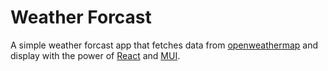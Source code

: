 # Weather Forcast

A simple weather forcast app that fetches data from [openweathermap](https://openweathermap.org/) and display with the power of [React](https://react.dev) and [MUI](https://mui.com).

